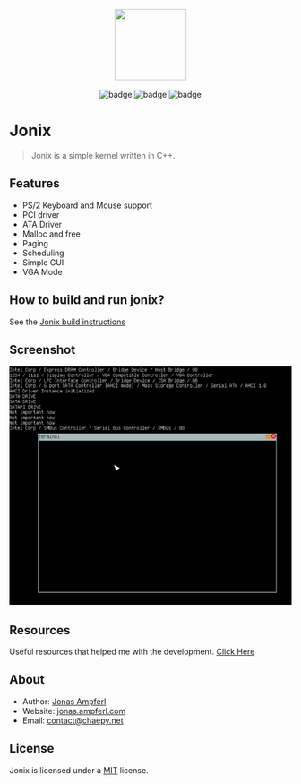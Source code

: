 <p align="center">
  <img style="text-align:center" src="https://i.imgur.com/mC38RUG.png" height="127px" width="128px">
</p>

<div style="text-align:center">

![badge](https://img.shields.io/github/last-commit/Ampferl/jonix)
![badge](https://tokei.rs/b1/github/Ampferl/jonix)
![badge](https://badgen.net/github/stars/Ampferl/jonix)

</div>

# Jonix
> Jonix is a simple kernel written in C++. 

## Features
- PS/2 Keyboard and Mouse support
- PCI driver
- ATA Driver
- Malloc and free
- Paging
- Scheduling
- Simple GUI
- VGA Mode

## How to build and run jonix?
See the [Jonix build instructions](documentation/BuildInstructions.md)

## Screenshot

![Jonix OS Example](documentation/assets/images/README-OS-Example.png)


## Resources
Useful resources that helped me with the development. [Click Here](documentation/Resources.md)
  
## About
- Author: [Jonas Ampferl](https://github.com/Ampferl)
- Website: [jonas.ampferl.com](https://jonas.ampferl.com/)
- Email: [contact@chaepy.net](mailto:contact@chaepy.net)

## License
Jonix is licensed under a [MIT](LICENSE) license.